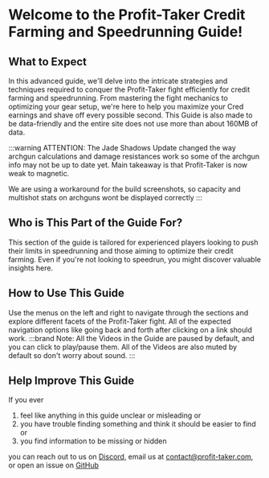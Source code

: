 # Welcome to the Profit-Taker Credit Farming and Speedrunning Guide!

## What to Expect

In this advanced guide, we'll delve into the intricate strategies and techniques required to conquer the Profit-Taker fight efficiently for credit farming and speedrunning. From mastering the fight mechanics to optimizing your gear setup, we're here to help you maximize your Cred earnings and shave off every possible second. This Guide is also made to be data-friendly and the entire site does not use more than about 160MB of data.

:::warning ATTENTION:
The Jade Shadows Update changed the way archgun calculations and damage resistances work so some of the archgun info may not be up to date yet. Main takeaway is that Profit-Taker is now weak to magnetic.

We are using a workaround for the build screenshots, so capacity and multishot stats on archguns wont be displayed correctly
:::

## Who is This Part of the Guide For?

This section of the guide is tailored for experienced players looking to push their limits in speedrunning and those aiming to optimize their credit farming. Even if you're not looking to speedrun, you might discover valuable insights here.

## How to Use This Guide

Use the menus on the left and right to navigate through the sections and explore different facets of the Profit-Taker fight. All of the expected navigation options like going back and forth after clicking on a link should work.
:::brand Note:
All the Videos in the Guide are paused by default, and you can click to play/pause them. All of the Videos are also muted by default so don't worry about sound.
:::

## Help Improve This Guide

If you ever 
1. feel like anything in this guide unclear or misleading or 
2. you have trouble finding something and think it should be easier to find or
3. you find information to be missing or hidden 

you can reach out to us on [Discord](https://discord.profit-taker.com), email us at [contact@profit-taker.com](mailto:contact@profit-taker.com), or open an issue on [GitHub](https://github.com/KalaayPT/Profit-Taker-Guide)
